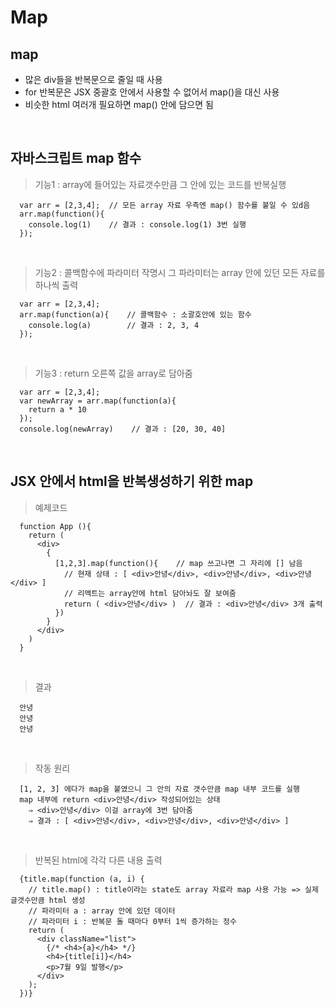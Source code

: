 # Map
map
---
- 많은 div들을 반복문으로 줄일 때 사용
- for 반복문은 JSX 중괄호 안에서 사용할 수 없어서 map()을 대신 사용
- 비슷한 html 여러개 필요하면 map() 안에 담으면 됨

<br>

자바스크립트 map 함수
---
> 기능1 : array에 들어있는 자료갯수만큼 그 안에 있는 코드를 반복실행
```
  var arr = [2,3,4];  // 모든 array 자료 우측엔 map() 함수를 붙일 수 있d음
  arr.map(function(){
    console.log(1)    // 결과 : console.log(1) 3번 실행
  });
```

<br>

> 기능2 : 콜백함수에 파라미터 작명시 그 파라미터는 array 안에 있던 모든 자료를 하나씩 출력
```
  var arr = [2,3,4];
  arr.map(function(a){    // 콜백함수 : 소괄호안에 있는 함수
    console.log(a)        // 결과 : 2, 3, 4
  });
```

<br>

> 기능3 : return 오른쪽 값을 array로 담아줌
```
  var arr = [2,3,4];
  var newArray = arr.map(function(a){
    return a * 10
  });
  console.log(newArray)    // 결과 : [20, 30, 40]
```

<br>

JSX 안에서 html을 반복생성하기 위한 map
---
> 예제코드
```
  function App (){
    return (
      <div>
        { 
          [1,2,3].map(function(){    // map 쓰고나면 그 자리에 [] 남음
            // 현재 상태 : [ <div>안녕</div>, <div>안녕</div>, <div>안녕</div> ]
            // 리액트는 array안에 html 담아놔도 잘 보여줌
            return ( <div>안녕</div> )  // 결과 : <div>안녕</div> 3개 출력
          }) 
        }
      </div>
    )
  }
```

<br>

> 결과
```
  안녕
  안녕
  안녕
```

<br>

> 작동 원리
```
  [1, 2, 3] 에다가 map을 붙였으니 그 안의 자료 갯수만큼 map 내부 코드를 실행
  map 내부에 return <div>안녕</div> 작성되어있는 상태
    ⇒ <div>안녕</div> 이걸 array에 3번 담아줌
    ⇒ 결과 : [ <div>안녕</div>, <div>안녕</div>, <div>안녕</div> ]
```

<br>

> 반복된 html에 각각 다른 내용 출력
```
  {title.map(function (a, i) {
    // title.map() : title이라는 state도 array 자료라 map 사용 가능 => 실제 글갯수만큼 html 생성
    // 파라미터 a : array 안에 있던 데이터
    // 파라미터 i : 반복문 돌 때마다 0부터 1씩 증가하는 정수
    return (
      <div className="list">
        {/* <h4>{a}</h4> */}
        <h4>{title[i]}</h4>
        <p>7월 9일 발행</p>
      </div>
    );
  })}
```

<br>
